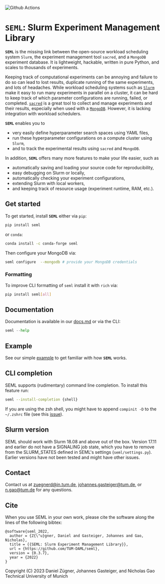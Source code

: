 ![Github Actions](https://github.com/TUM-DAML/seml/workflows/Test/badge.svg)

# `SEML`: Slurm Experiment Management Library
**`SEML`** is the missing link between the open-source workload scheduling system `Slurm`, the experiment management tool `sacred`, and a `MongoDB` experiment database. It is lightweight, hackable, written in pure Python, and scales to thousands of experiments.

Keeping track of computational experiments can be annoying and failure to do so can lead to lost results, duplicate running of the same experiments, and lots of headaches.
While workload scheduling systems such as [`Slurm`](https://slurm.schedmd.com/overview.html) make it easy to run many experiments in parallel on a cluster, it can be hard to keep track of which parameter configurations are running, failed, or completed.
[`sacred`](https://github.com/IDSIA/sacred) is a great tool to collect and manage experiments and their results, especially when used with a [`MongoDB`](https://www.mongodb.com/). However, it is lacking integration with workload schedulers.

**`SEML`** enables you to 
* very easily define hyperparameter search spaces using YAML files,
* run these hyperparameter configurations on a compute cluster using `Slurm`,
* and to track the experimental results using `sacred` and `MongoDB`.


In addition, **`SEML`** offers many more features to make your life easier, such as
* automatically saving and loading your source code for reproducibility,
* easy debugging on Slurm or locally,
* automatically checking your experiment configurations,
* extending Slurm with local workers,
* and keeping track of resource usage (experiment runtime, RAM, etc.).

## Get started
To get started, install **`SEML`** either via `pip`:
```bash
pip install seml
```
or `conda`:
```bash
conda install -c conda-forge seml
```
Then configure your MongoDB via:
```bash
seml configure  --mongodb # provide your MongoDB credentials
```

### Formatting
To improve CLI formatting of `seml` install it with `rich` via:
```bash
pip install seml[all]
``` 

## Documentation
Documentation is available in our [docs.md](docs.md) or via the CLI:
```python
seml --help
```

## Example
See our simple [example](examples) to get familiar with how **`SEML`** works.

## CLI completion
SEML supports (rudimentary) command line completion. To install this feature run:
```bash
seml --install-completion {shell}
```

If you are using the zsh shell, you might have to append `compinit -D` to the `~/.zshrc` file (see this [issue](https://github.com/tiangolo/typer/issues/180#issuecomment-812620805)).

## Slurm version

SEML should work with Slurm 18.08 and above out of the box. Version 17.11 and earlier do not have a SIGNALING job state, which you have to remove from the SLURM_STATES defined in SEML's settings (`seml/settings.py`). Earlier versions have not been tested and might have other issues.

## Contact
Contact us at zuegnerd@in.tum.de, johannes.gasteiger@tum.de, or n.gao@tum.de for any questions.

## Cite
When you use SEML in your own work, please cite the software along the lines of the following bibtex:

```
@software{seml_2022,
  author = {Z{\"u}gner, Daniel and Gasteiger, Johannes and Gao, Nicholas},
  title = {{SEML: Slurm Experiment Management Library}},
  url = {https://github.com/TUM-DAML/seml},
  version = {0.3.7},
  year = {2022}
}
```


Copyright (C) 2023
Daniel Zügner, Johannes Gasteiger, and Nicholas Gao  
Technical University of Munich
